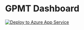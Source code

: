 # GPMT Dashboard

[![Deploy to Azure App Service](https://github.com/gympapsc/gpmt-admin/actions/workflows/deployment.yml/badge.svg)](https://github.com/gympapsc/gpmt-admin/actions/workflows/deployment.yml)
